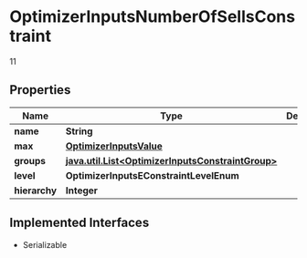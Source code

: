

# OptimizerInputsNumberOfSellsConstraint

11

## Properties

Name | Type | Description | Notes
------------ | ------------- | ------------- | -------------
**name** | **String** |  |  [optional]
**max** | [**OptimizerInputsValue**](OptimizerInputsValue.md) |  |  [optional]
**groups** | [**java.util.List&lt;OptimizerInputsConstraintGroup&gt;**](OptimizerInputsConstraintGroup.md) |  |  [optional]
**level** | **OptimizerInputsEConstraintLevelEnum** |  |  [optional]
**hierarchy** | **Integer** |  |  [optional]


## Implemented Interfaces

* Serializable


